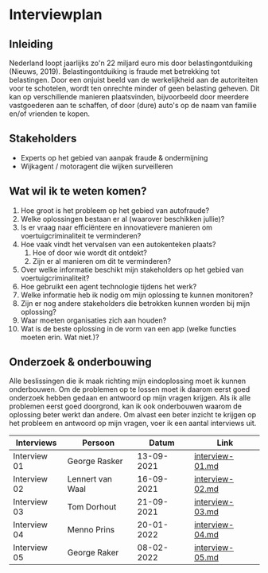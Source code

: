# Interviewplan

## Inleiding

Nederland loopt jaarlijks zo'n 22 miljard euro mis door belastingontduiking (Nieuws, 2019). Belastingontduiking is fraude met betrekking tot belastingen. Door een onjuist beeld van de werkelijkheid aan de autoriteiten voor te schotelen, wordt ten onrechte minder of geen belasting geheven. Dit kan op verschillende manieren plaatsvinden, bijvoorbeeld door meerdere vastgoederen aan te schaffen, of door (dure) auto's op de naam van familie en/of vrienden te kopen.

## Stakeholders

* Experts op het gebied van aanpak fraude & ondermijning
* Wijkagent / motoragent die wijken surveilleren

## Wat wil ik te weten komen?

1. Hoe groot is het probleem op het gebied van autofraude?
2. Welke oplossingen bestaan er al (waarover beschikken jullie)?
3. Is er vraag naar efficiëntere en innovatievere manieren om voertuigcriminaliteit te verminderen?
4. Hoe vaak vindt het vervalsen van een autokenteken plaats?
   1. Hoe of door wie wordt dit ontdekt?
   2. Zijn er al manieren om dit te verminderen?
5. Over welke informatie beschikt mijn stakeholders op het gebied van voertuigcriminaliteit?
6. Hoe gebruikt een agent technologie tijdens het werk?
7. Welke informatie heb ik nodig om mijn oplossing te kunnen monitoren?
8. Zijn er nog andere stakeholders die betrokken kunnen worden bij mijn oplossing?
9. Waar moeten organisaties zich aan houden?
10. Wat is de beste oplossing in de vorm van een app (welke functies moeten erin. Wat niet.)?

## Onderzoek & onderbouwing

Alle beslissingen die ik maak richting mijn eindoplossing moet ik kunnen onderbouwen. Om de problemen op te lossen moet ik daarom eerst goed onderzoek hebben gedaan en antwoord op mijn vragen krijgen. Als ik alle problemen eerst goed doorgrond, kan ik ook onderbouwen waarom de oplossing beter werkt dan andere. Om alvast een beter inzicht te krijgen op het probleem en antwoord op mijn vragen, voer ik een aantal interviews uit.

| Interviews   | Persoon          | Datum      | Link                                         |
| ------------ | ---------------- | ---------- | -------------------------------------------- |
| Interview 01 | George Rasker    | 13-09-2021 | [interview-01.md](interview-01.md "mention") |
| Interview 02 | Lennert van Waal | 16-09-2021 | [interview-02.md](interview-02.md "mention") |
| Interview 03 | Tom Dorhout      | 21-09-2021 | [interview-03.md](interview-03.md "mention") |
| Interview 04 | Menno Prins      | 20-01-2022 | [interview-04.md](interview-04.md "mention") |
| Interview 05 | George Raker     | 08-02-2022 | [interview-05.md](interview-05.md "mention") |
